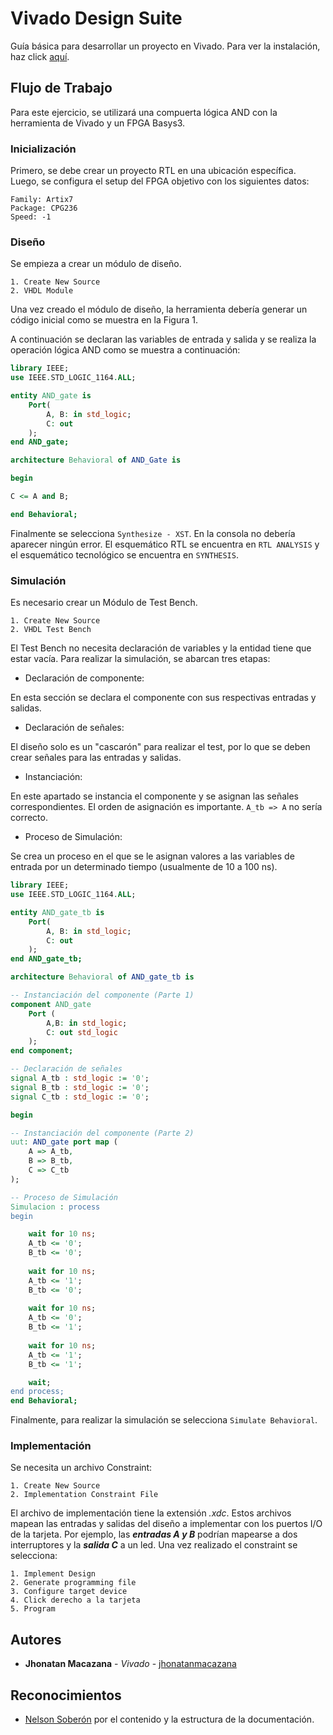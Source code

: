 # Vivado Design Suite

Guía básica para desarrollar un proyecto en Vivado. Para ver la instalación, haz click [aquí](http://www.google.com/).

## Flujo de Trabajo

Para este ejercicio, se utilizará una compuerta lógica AND con la herramienta de Vivado y un FPGA Basys3.

### Inicialización
Primero, se debe crear un proyecto RTL en una ubicación específica. Luego, se configura el setup del FPGA objetivo con los siguientes datos:

```
Family: Artix7
Package: CPG236
Speed: -1 
```

### Diseño
Se empieza a crear un módulo de diseño.

```
1. Create New Source
2. VHDL Module
```

Una vez creado el módulo de diseño, la herramienta debería generar un código inicial como se muestra en la Figura 1.

A continuación se declaran las variables de entrada y salida y se realiza la operación lógica AND como se muestra a continuación:

```vhdl
library IEEE;
use IEEE.STD_LOGIC_1164.ALL;

entity AND_gate is
    Port(
        A, B: in std_logic;
        C: out 
    );
end AND_gate;

architecture Behavioral of AND_Gate is

begin

C <= A and B;

end Behavioral;
```

Finalmente se selecciona `Synthesize - XST`. En la consola no debería aparecer ningún error. El esquemático RTL se encuentra en `RTL ANALYSIS` y el esquemático tecnológico se encuentra en `SYNTHESIS`.

### Simulación

Es necesario crear un Módulo de Test Bench.

```
1. Create New Source
2. VHDL Test Bench
```

El Test Bench no necesita declaración de variables y la entidad tiene que estar vacía. Para realizar la simulación, se abarcan tres etapas:

* Declaración de componente:

En esta sección se declara el componente con sus respectivas entradas y salidas.

* Declaración de señales:

El diseño solo es un "cascarón" para realizar el test, por lo que se deben crear señales para las entradas y salidas.

* Instanciación:

En este apartado se instancia el componente y se asignan las señales correspondientes. El orden de asignación es importante. `A_tb => A` no sería correcto.

* Proceso de Simulación:

Se crea un proceso en el que se le asignan valores a las variables de entrada por un determinado tiempo (usualmente de 10 a 100 ns).


```vhdl
library IEEE;
use IEEE.STD_LOGIC_1164.ALL;

entity AND_gate_tb is
    Port(
        A, B: in std_logic;
        C: out 
    );
end AND_gate_tb;

architecture Behavioral of AND_gate_tb is

-- Instanciación del componente (Parte 1)
component AND_gate
    Port (
        A,B: in std_logic;
        C: out std_logic
    );
end component;

-- Declaración de señales
signal A_tb : std_logic := '0';
signal B_tb : std_logic := '0';
signal C_tb : std_logic := '0';

begin

-- Instanciación del componente (Parte 2)
uut: AND_gate port map (
    A => A_tb,
    B => B_tb,
    C => C_tb
);

-- Proceso de Simulación
Simulacion : process
begin

    wait for 10 ns;
    A_tb <= '0';
    B_tb <= '0';
    
    wait for 10 ns;
    A_tb <= '1';
    B_tb <= '0';
    
    wait for 10 ns;
    A_tb <= '0';
    B_tb <= '1';
    
    wait for 10 ns;
    A_tb <= '1';
    B_tb <= '1';

    wait;
end process;
end Behavioral;
```
Finalmente, para realizar la simulación se selecciona `Simulate Behavioral`.

### Implementación

Se necesita un archivo Constraint:

```
1. Create New Source
2. Implementation Constraint File
```

El archivo de implementación tiene la extensión *.xdc*. Estos archivos mapean las entradas y salidas del diseño a implementar con los puertos I/O de la tarjeta. Por ejemplo, las ***entradas A y B*** podrían mapearse a dos interruptores y la ***salida C*** a un led. Una vez realizado el constraint se selecciona:

```
1. Implement Design 
2. Generate programming file
3. Configure target device
4. Click derecho a la tarjeta
5. Program
```



## Autores

* **Jhonatan Macazana** - *Vivado* - [jhonatanmacazana](https://github.com/jhonatanmacazana)



## Reconocimientos

* [Nelson Soberón](https://github.com/Nelsonxxji) por el contenido y la estructura de la documentación.